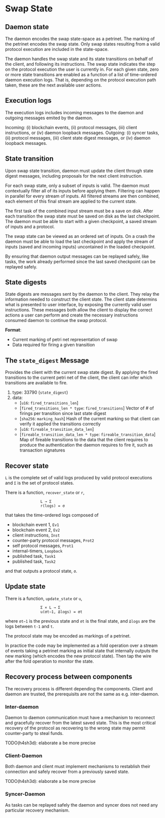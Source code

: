 # Swap State

## Daemon state
The daemon encodes the swap state-space as a petrinet. The marking of the petrinet encodes the swap state. Only swap states resulting from a valid protocol execution are included in the state-space.

The daemon handles the swap state and its state transitions on behalf of the client, and following its instructions. The swap state indicates the step on the protocol execution the user is currently in.  For each given state, zero or more state transitions are enabled as a function of a list of time-ordered daemon execution logs. That is, depending on the protocol execution path taken, these are the next available user actions.

## Execution logs
The execution logs includes incoming messages to the daemon and outgoing messages emited by the daemon. 

Incoming: (i) blockchain events, (ii) protocol messages, (iii) client instructions, or (iv) daemon loopback messages. 
Outgoing: (i) syncer tasks, (ii) protocol messages, (iii) client state digest messages, or (iv) daemon loopback messages.

## State transition
Upon swap state transition, daemon must update the client through state digest messages, including proposals for the next client instruction.

For each swap state, only a subset of inputs is valid. The daemon must contextually filter all of its inputs before applying them. Filtering can happen in parallel for every stream of inputs. All filtered streams are then combined, each element of this final stream are applied to the current state.

The first task of the combined input stream must be a save on disk. After each transition the swap state must be saved on disk as the last checkpoint. The daemon must be able to start with a given checkpoint, a saved stream of inputs and a protocol.

The swap state can be viewed as an ordered set of inputs. On a crash the daemon must be able to load the last checkpoint and apply the stream of inputs (saved and incoming inputs) uncontained in the loaded checkpoint.

By ensuring that daemon output messages can be replayed safely, like tasks, the work already performed since the last saved checkpoint can be replayed safely.

## State digests
State digests are messages sent by the daemon to the client. They relay the information needed to construct the client state. The client state determins what is presented to user interface, by exposing the currently valid user instructions. These messages both allow the client to display the correct actions a user can perform and create the necessary instructions consumed daemon to continue the swap protocol.

**Format**:

- Current marking of petri net representation of swap
- Data required for firing a given transition

## The `state_digest` Message
Provides the client with the current swap state digest. By applying the fired transitions to the current petri net of the client, the client can infer which transitions are available to fire.

 1. type: 33790 (`state_digest`)
 2. data:
    - [`u16`: `fired_transitions_len`]
    - [`fired_transitions_len * type`: `fired_transitions`] Vector of # of firings per transition since last state digest
    - [`sha256`: `marking_hash`] Hash of the current marking so that client can verify it applied the transitions correctly
    - [`u16`: `fireable_transition_data_len`]
    - [`fireable_transition_data_len * type`: `fireable_transition_data`] Map of fireable transitions to the data that the client requires to produce the authentication the daemon requires to fire it, such as transaction signatures


## Recover state
`L` is the complete set of valid logs produced by valid protocol executions and `Σ` is the set of protocol states.

There is a function, `recover_state` or `r`,

```
                L → Σ
                r(logs) = σ
```

that takes the time-ordered logs composed of 

- blockchain event 1, `Ev1`
- blockchain event 2, `Ev2`
- client instructions, `Inst`
- counter-party protocol messages, `Prot2`
- self protocol messages, `Prot1`
- internal-timers, `Loopback`
- published task, `Task1`
- published task, `Task2`

and that outputs a protocol state, `σ`.

## Update state
There is a function, `update_state` or `u`,

```
                Σ × L → Σ
                u(σt−1, Δlogs) = σt
```

where `σt−1` is the previous state and `σt` is the final state, and `Δlogs` are the logs between `t-1` and `t`.

The protocol state may be encoded as markings of a petrinet.

In practice the code may be implemented as a fold operation over a stream of events taking a petrinet marking as initial state that internally outputs the new marking (which encodes the new protocol state). Then tap the wire after the fold operation to monitor the state.

## Recovery process between components
The recovery process is different depending the components. Client and daemon are trusted, the prerequisits are not the same as e.g. inter-daemon.

### Inter-daemon
Daemon to daemon communication must have a mechanism to reconnect and gracefully recover from the latest saved state. This is the most critical recovery of the protocol as recovering to the wrong state may permit counter-party to steal funds.

TODO(h4sh3d): elaborate a be more precise

### Client-Daemon
Both daemon and client must implement mechanisms to restablish their connection and safely recover from a previously saved state.

TODO(h4sh3d): elaborate a be more precise

### Syncer-Daemon
As tasks can be replayed safely the daemon and syncer does not need any particular recovery mechanism.
